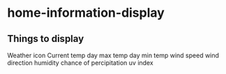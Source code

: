 # home-information-display

## Things to display

Weather icon
Current temp
day max temp
day min temp
wind speed
wind direction
humidity
chance of percipitation
uv index
